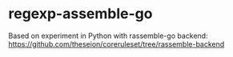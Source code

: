 # regexp-assemble-go

Based on experiment in Python with rassemble-go backend: https://github.com/theseion/coreruleset/tree/rassemble-backend

